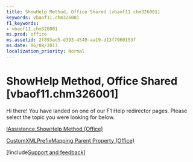 ```yaml
---
title: ShowHelp Method, Office Shared [vbaof11.chm326001]
keywords: vbaof11.chm326001
f1_keywords:
- vbaof11.chm326001
ms.prod: office
ms.assetid: 2f893ad5-d393-4549-aa19-d13f7960153f
ms.date: 06/08/2017
localization_priority: Normal
---
```



# ShowHelp Method, Office Shared [vbaof11.chm326001]

Hi there! You have landed on one of our F1 Help redirector pages. Please select the topic you were looking for below.

[IAssistance.ShowHelp Method (Office)](https://msdn.microsoft.com/library/18b46084-114b-69a7-f108-07e4a455e024%28Office.15%29.aspx)

[CustomXMLPrefixMapping.Parent Property (Office)](https://msdn.microsoft.com/library/a3b743c6-4874-1a6f-b435-e1acb79d431c%28Office.15%29.aspx)

[!include[Support and feedback](~/includes/feedback-boilerplate.md)]